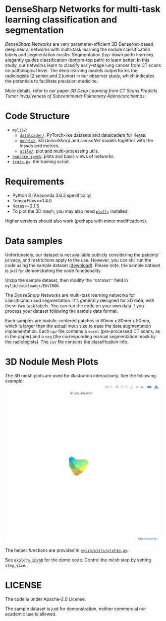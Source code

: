 # DenseSharp Networks for multi-task learning classification and segmentation
*DenseSharp* Networks are very parameter-efficient 3D DenseNet-based deep neural networks with multi-task
learning the nodule classification labels and segmentation masks. Segmentation (top-down path) 
learning elegantly guides classification (bottom-top path) to learn better. In this study, our networks learn to 
classify early-stage lung cancer from CT scans on pathological level. The deep learning models outperforms the 
radiologists (2 senior and 2 junior) in our observer study, which indicates the potentials to facilitate
precision medicine.

More details, refer to our paper 
*3D Deep Learning from CT Scans Predicts Tumor Invasiveness of Subcentimeter Pulmonary Adenocarcinomas*.


# Code Structure
* [`mylib/`](mylib/):
    * [`dataloader/`](mylib/dataloader): PyTorch-like datasets and dataloaders for Keras.
    * [`models/`](mylib/models): 3D *DenseSharp* and *DenseNet* models togethor with the losses and metrics.
    * [`utils/`](mylib/utils): plot and multi-processing utils.
* [`explore.ipynb`](explore.ipynb): plots and basic views of networks.
* [`train.py`](train.py): the training script.

# Requirements
* Python 3 (Anaconda 3.6.3 specifically)
* TensorFlow==1.4.0
* Keras==2.1.5
* To plot the 3D mesh, you may also need [`plotly`](https://plot.ly/python/) installed. 

Higher versions should also work (perhaps with minor modifications).

# Data samples
Unfortunately, our dataset is not available publicly considering the patients' 
privacy, and restrictions apply to the use. 
However, you can still run the code using the sample dataset 
([download](https://drive.google.com/open?id=1c-suZobPIH-DSE99zspPb098jEiDqRGa)).
Please note, the sample dataset is just for demonstrating the code functionality.

Unzip the sample dataset, then modify the `"DATASET"` field in `mylib/dataloader/ENVIRON`.

The *DenseSharp* Networks are multi-task learning 
networks for classification and segmentation. It's generally designed for 3D data,
with these two task labels. You can run the code on your own data if you process
your dataset following the sample data format.

Each samples are nodule-centered patches in 80mm x 80mm x 80mm, which is larger than the
actual input size to ease the data augmentation implementation. Each `npz` file contains 
a `voxel` (pre-processed CT scans, as in the paper) and a `seg` (the corresponding manual
segmentation mask by the radiologists). The `csv` file contains the classification info. 

# 3D Nodule Mesh Plots
The 3D mesh plots are used for illustration interactively. See the following example:
![3d nodule mesh plot](3dmesh.gif)

The helper functions are provided in [`mylib/utils/plot3d.py`](mylib/utils/plot3d.py).

See [`explore.ipynb`](explore.ipynb) for the demo code. 
Control the mesh step by setting `step_size`.

# LICENSE
The code is under Apache-2.0 License.

The sample dataset is just for demonstration, neither commercial nor 
academic use is allowed.

